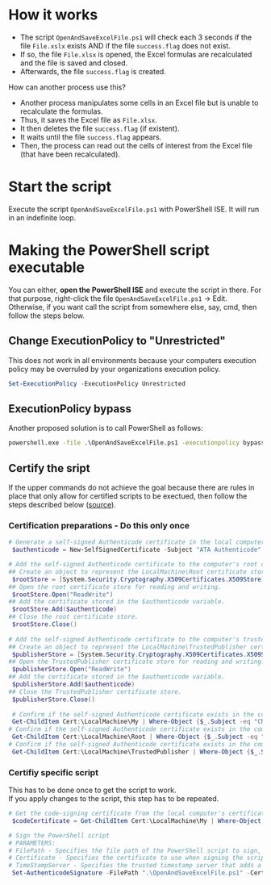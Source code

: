 # How it works
* The script `OpenAndSaveExcelFile.ps1` will check each 3 seconds if the file `File.xslx` exists AND if the file `success.flag` does not exist.
* If so, the file `File.xlsx` is opened, the Excel formulas are recalculated and the file is saved and closed.
* Afterwards, the file `success.flag` is created.

How can another process use this?
* Another process manipulates some cells in an Excel file but is unable to recalculate the formulas.
* Thus, it saves the Excel file as `File.xlsx`.
* It then deletes the file `success.flag` (if existent).
* It waits until the file `success.flag` appears.
* Then, the process can read out the cells of interest from the Excel file (that have been recalculated).

# Start the script
Execute the script `OpenAndSaveExcelFile.ps1` with PowerShell ISE. It will run in an indefinite loop.

# Making the PowerShell script executable
You can either, **open the PowerShell ISE** and execute the script in there. For that purpose, right-click the file `OpenAndSaveExcelFile.ps1` -> Edit.
Otherwise, if you want call the script from somewhere else, say, cmd, then follow the steps below.

## Change ExecutionPolicy to "Unrestricted"
This does not work in all environments because your computers execution policy may be overruled by your organizations execution policy.
```ps1
Set-ExecutionPolicy -ExecutionPolicy Unrestricted
```

## ExecutionPolicy bypass
Another proposed solution is to call PowerShell as follows:
```cmd
powershell.exe -file .\OpenAndSaveExcelFile.ps1 -executionpolicy bypass 
```

## Certify the sript
If the upper commands do not achieve the goal because there are rules in place that only allow for certified scripts to be exectued, then follow the steps described below ([source](https://adamtheautomator.com/how-to-sign-PowerShell-script/)).

### Certification preparations - Do this only once
```ps1
# Generate a self-signed Authenticode certificate in the local computer's personal certificate store.
 $authenticode = New-SelfSignedCertificate -Subject "ATA Authenticode" -CertStoreLocation Cert:\LocalMachine\My -Type CodeSigningCert

# Add the self-signed Authenticode certificate to the computer's root certificate store.
## Create an object to represent the LocalMachine\Root certificate store.
 $rootStore = [System.Security.Cryptography.X509Certificates.X509Store]::new("Root","LocalMachine")
## Open the root certificate store for reading and writing.
 $rootStore.Open("ReadWrite")
## Add the certificate stored in the $authenticode variable.
 $rootStore.Add($authenticode)
## Close the root certificate store.
 $rootStore.Close()
 
# Add the self-signed Authenticode certificate to the computer's trusted publishers certificate store.
## Create an object to represent the LocalMachine\TrustedPublisher certificate store.
 $publisherStore = [System.Security.Cryptography.X509Certificates.X509Store]::new("TrustedPublisher","LocalMachine")
## Open the TrustedPublisher certificate store for reading and writing.
 $publisherStore.Open("ReadWrite")
## Add the certificate stored in the $authenticode variable.
 $publisherStore.Add($authenticode)
## Close the TrustedPublisher certificate store.
 $publisherStore.Close()
 
 # Confirm if the self-signed Authenticode certificate exists in the computer's Personal certificate store
 Get-ChildItem Cert:\LocalMachine\My | Where-Object {$_.Subject -eq "CN=ATA Authenticode"}
# Confirm if the self-signed Authenticode certificate exists in the computer's Root certificate store
 Get-ChildItem Cert:\LocalMachine\Root | Where-Object {$_.Subject -eq "CN=ATA Authenticode"}
# Confirm if the self-signed Authenticode certificate exists in the computer's Trusted Publishers certificate store
 Get-ChildItem Cert:\LocalMachine\TrustedPublisher | Where-Object {$_.Subject -eq "CN=ATA Authenticode"}
```

### Certifiy specific script
This has to be done once to get the script to work.  
If you apply changes to the script, this step has to be repeated.

```ps1
# Get the code-signing certificate from the local computer's certificate store with the name *ATA Authenticode* and store it to the $codeCertificate variable.
 $codeCertificate = Get-ChildItem Cert:\LocalMachine\My | Where-Object {$_.Subject -eq "CN=ATA Authenticode"}

# Sign the PowerShell script
# PARAMETERS:
# FilePath - Specifies the file path of the PowerShell script to sign, eg. C:\ATA\myscript.ps1.
# Certificate - Specifies the certificate to use when signing the script.
# TimeStampServer - Specifies the trusted timestamp server that adds a timestamp to your script's digital signature. Adding a timestamp ensures that your code will not expire when the signing certificate expires.
 Set-AuthenticodeSignature -FilePath ".\OpenAndSaveExcelFile.ps1" -Certificate $codeCertificate -TimeStampServer http://timestamp.digicert.com
```

